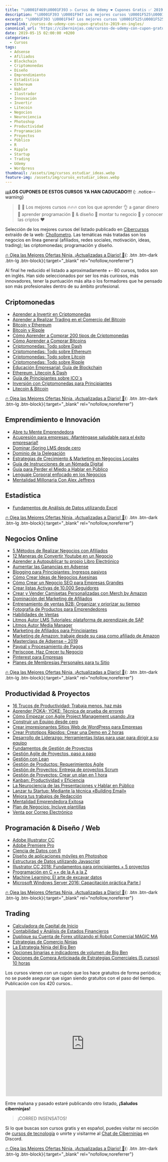 ```yaml
---
title: "\U0001F469‍\U0001F393 ▷ Cursos de Udemy ❤️ Cupones Gratis ✅ 2019 (en Inglés) (Parte 1)"
description: "\U0001F393 \U0001F947 Los mejores cursos \U0001F525\U0001F525\U0001F525 con los que aprender \U0001F44C a ganar dinero \U0001F911 aprender programación \U0001F916 & diseño \U0001F680 montar tu negocio \U0001F4BC y conocer las criptos ❤️"
excerpt: "\U0001F393 \U0001F947 Los mejores cursos \U0001F525\U0001F525\U0001F525 con los que aprender \U0001F44C a ganar dinero \U0001F911 aprender programación \U0001F916 & diseño \U0001F680 montar tu negocio \U0001F4BC y conocer las criptos ❤️"
permalink: /cursos-de-udemy-con-cupon-gratuito-2019-en-ingles/
canonical_url: 'https://ciberninjas.com/cursos-de-udemy-con-cupon-gratuito-2019-en-ingles/'
date: 2019-05-15 02:00:00 +0200
categories:
  - Cursos
tags:
  - Adsense
  - Afiliados
  - Blockchain
  - Criptomonedas
  - Diseño
  - Emprendimiento
  - Estadística
  - Ethereum
  - Hablar
  - Ilustrador
  - Innovación
  - Invertir
  - Litecoin
  - Negocios
  - Neurociencia
  - Photoshop
  - Productividad
  - Programación
  - Proyectos
  - Público
  - R
  - Ripple
  - Startup
  - Trading
  - Udemy
  - Wordpress
thumbnail: /assets/img/cursos_estudiar_ideas.webp
feature-img: /assets/img/cursos_estudiar_ideas.webp
---
```


**¡¡¡LOS CUPONES DE ESTOS CURSOS YA HAN CADUCADO!!!**
{: .notice--warning}

> 📰 🥇 Los mejores cursos 🔥🔥🔥 con los que aprender 👌 a ganar dinero 🤑 aprender programaci&oacute;n 🤖 & dise&ntilde;o 🚀 montar tu negocio 💼 y conocer las criptos ❤️

Selecci&oacute;n de los mejores cursos del listado publicado en [Cibercursos](https://kutt.it/cibercursos) extra&iacute;do de la web: [Chollometro](https://kutt.it/chollometro). Las tem&aacute;ticas m&aacute;s tratadas son los negocios en l&iacute;nea general (afiliados, redes sociales, motivaci&oacute;n, ideas, trading); las criptomonedas; programaci&oacute;n y dise&ntilde;o.

[🔥 Ojea las Mejores Ofertas Ninja, ¡Actualizadas a Diario! 🎁](https://www.amazon.es/shop/cibercursos){: .btn .btn-dark .btn-lg .btn-block}{:target="_blank" rel="nofollow,noreferrer"}

Al final he reducido el listado a aproximadamente +- 80 cursos, todos son en ingl&eacute;s. Han sido seleccionados por ser los m&aacute;s curiosos, m&aacute;s innovadores, tener la puntuaci&oacute;n m&aacute;s alta o los formadores que he pensado son m&aacute;s profesionales dentro de su &aacute;mbito profesional.

## Criptomonedas

* [Aprender a Invertir en Criptomonedas](https://www.udemy.com/learn-cryptocurrency-investment-from-scratch/?couponCode=LEARN_VIRAL)
* [Aprender a Realizar Trading en el Comercio del Bitcoin](https://www.udemy.com/bitcoin2/?couponCode=STHFREE)
* [Bitcoin y Ethereum](https://www.udemy.com/bitcoin-ethereum-bundle/?couponCode=STHFREE1A)
* [Bitcoin y Ripple](https://www.udemy.com/bitcoin-ripple/?couponCode=STHFREE)
* [C&oacute;mo Aprender a Comprar 200 tipos de Criptomonedas](https://www.udemy.com/buycryptocurrency/?couponCode=CRYPTOFREE)
* [C&oacute;mo Aprender a Comprar Bitcoins](https://www.udemy.com/buybitcoin/?couponCode=BITCOINFREE)
* [Criptomonedas: Todo sobre Dash](https://www.udemy.com/dash-altcoin/?couponCode=ST1AFR)
* [Criptomonedas: Todo sobre Ethereum](https://www.udemy.com/ethereum1/?couponCode=FREESTH1A)
* [Criptomonedas: Todo sobre Litcoin](https://www.udemy.com/litecoin/?couponCode=STJ1AA)
* [Criptomonedas: Todo sobre Ripple](https://www.udemy.com/ripple-coin-cryptocurrency/?couponCode=FRST1A)
* [Educaci&oacute;n Empresarial: Gu&iacute;a de Blockchain](https://www.udemy.com/business-education-guide-to-blockchain-and-cryptocurrencies/?couponCode=HASH0324180119)
* [Ethereum, Litecoin & Dash](https://www.udemy.com/ethereum-dash-litecoin-bundle/?couponCode=STHFREE)
* [Gu&iacute;a de Principiantes sobre ICO&acute;s](https://www.udemy.com/beginners-guide-to-ico-initial-coin-offering/?couponCode=FREEICO)
* [Inversi&oacute;n con Criptomonedas para Principiantes](https://www.udemy.com/cryptocurrencyforbeginners/?couponCode=CRYPTOFREE)
* [Litecoin & Bitcoin](https://www.udemy.com/bitcoin-litecoin-bundle/?couponCode=S1T1H1)

[🔥 Ojea las Mejores Ofertas Ninja, ¡Actualizadas a Diario! 🎁](https://www.amazon.es/shop/cibercursos){: .btn .btn-dark .btn-lg .btn-block}{:target="_blank" rel="nofollow,noreferrer"}

## Emprendimiento e Innovaci&oacute;n

* [Abre tu Mente Emprendedora](https://www.udemy.com/secrets-of-the-entrepreneur-mind/?couponCode=MAKINMONOPOLY2)
* [Acupresi&oacute;n para empresas: &iexcl;Mant&eacute;ngase saludable para el &eacute;xito empresarial\!](https://www.udemy.com/acupressure-for-business-get-healthy-for-business-success/?couponCode=24_HOUR_FREE)
* [Dominar iSpring LMS desde cero](https://www.udemy.com/mastering-ispring-lms-from-scratch/?couponCode=LMSCOUP)
* [Dominio de la Delegaci&oacute;n](https://www.udemy.com/delegation-mastery/?couponCode=Free_Delegate)
* [Estrategias de Crecimiento & Marketing en Negocios Locales](https://www.udemy.com/local-business-marketing-growth-strategies/?couponCode=SPLBMBHW0)
* [Gu&iacute;a de Instrucciones de un N&oacute;mada Digital](https://www.udemy.com/digital-nomad-remote-work/?couponCode=DIGITALNOMAD)
* [Gu&iacute;a para Perder el Miedo a Hablar en P&uacute;blico](https://www.udemy.com/its-not-that-scary/?couponCode=BH35TS)
* [Lenguaje Corporal enfocado en los Negocios](https://www.udemy.com/the-complete-body-language-for-business-course/?couponCode=KAMLESH25)
* [Mentalidad Millonaria Con Alex Jeffreys](https://www.udemy.com/millionaire-mindset-with-alex-jeffreys/?couponCode=RBWONLINE2)

## Estad&iacute;stica

* [Fundamentos de An&aacute;lisis de Datos utilizando Excel](https://www.udemy.com/business-data-analysis-excel/?couponCode=FIVERRLIMITED)

[🔥 Ojea las Mejores Ofertas Ninja, ¡Actualizadas a Diario! 🎁](https://www.amazon.es/shop/cibercursos){: .btn .btn-dark .btn-lg .btn-block}{:target="_blank" rel="nofollow,noreferrer"}

## Negocios Online

* [5 M&eacute;todos de Realizar Negocios con Afiliados](https://www.udemy.com/wealthy-affiliate-autopilot-affiliate-method-2017/?couponCode=ONLINECOURSES10002)
* [12 Maneras de Convertir Youtube en un Negocio](https://www.udemy.com/12-proven-ways-to-turn-youtube-into-a-career/?couponCode=MORETHAN12)
* [Aprender a Autopublicar tu propio Libro Electr&oacute;nico](https://www.udemy.com/self-publish-an-ebook/?couponCode=FBFREE)
* [Aumentar las Ganancias en Adsense](https://www.udemy.com/boost-adsense-profits-on-existing-site-by-30/?couponCode=REVIEWCOPY10K)
* [Blogging para Principiantes: Ingresos pasivos](https://www.udemy.com/blogging-for-beginners-start-a-blog-discover-passive-income/?couponCode=SUPPORT)
* [C&oacute;mo Crear Ideas de Negocios Asesinas](https://www.udemy.com/idea-generation-coming-up-with-killer-business-deas/?couponCode=freeforstudio)
* [C&oacute;mo Crear un Negocio SEO para Empresas Grandes](https://www.udemy.com/how-to-create-a-5-figure-seo-business-zero-experience-2017/?couponCode=LTD006)
* [Crear listas Activas de 10.000 Seguidores](https://www.udemy.com/list-building-secrets-copy-paste/?couponCode=VIPEXCLUSIVE00)
* [Crear y Vender Camisetas Personalizadas con Merch by Amazon](https://www.udemy.com/merchbyamazon/?couponCode=MEMBERS)
* [Dominaci&oacute;n del Marketing de Afiliados](https://www.udemy.com/affiliate-marketing-domination-become-a-super-affiliate/?couponCode=BOOSTT)
* [Entrenamiento de ventas B2B: Organizar y priorizar su tiempo](https://www.udemy.com/b2b-sales-training-organizing-and-prioritizing-your-time/?couponCode=TIKTOK)
* [Fotograf&iacute;a de Productos para Emprendedores](https://www.udemy.com/product-photography-for-entrepreneurs/?couponCode=2019FREE)
* [Habilidades de Ventas](https://www.udemy.com/selling-skills-complete-sales-mastery-course/?couponCode=SELLING)
* [Litmos Autor LMS Tutoriales: plataforma de aprendizaje de SAP](https://www.udemy.com/litmos-author-lms-tutorials/?couponCode=LMSCOUP)
* [Litmos Autor Media Manager](https://www.udemy.com/litmos-author-media-manager/?couponCode=LMSCOUP)
* [Marketing de Afiliados para Principiantes](https://www.udemy.com/affiliate-marketing-course/?couponCode=DISCUDEMY.COM)
* [Marketing de Amazon: trabaje desde su casa como afiliado de Amazon](https://www.udemy.com/amazon-kindle-publish-to-profit/?couponCode=FREE4REALDEAL)
* [Masterclass de Adsense – 2019](https://www.udemy.com/secret-google-adsense-method-instant-profits/?couponCode=UDEMYCOUPONS.CLUB)
* [Paypal y Procesamiento de Pagos](https://www.udemy.com/paypal-payment-processing/?couponCode=PAYPAL)
* [Periscope, Haz Crecer tu Negocio](https://www.udemy.com/social-media-marketing-periscope/?couponCode=MKTPERIFREE)
* [Pinterest para Empresas](https://www.udemy.com/pinterest-marketing-for-business/?couponCode=--PINTERESTMARKETING)
* [Planes de Membres&iacute;as Personales para tu Sitio](https://www.udemy.com/monthly-membership/?couponCode=FREE_LIMITED)

[🔥 Ojea las Mejores Ofertas Ninja, ¡Actualizadas a Diario! 🎁](https://www.amazon.es/shop/cibercursos){: .btn .btn-dark .btn-lg .btn-block}{:target="_blank" rel="nofollow,noreferrer"}

## Productividad & Proyectos

* [16 Trucos de Productividad: Trabaja menos, haz m&aacute;s](https://www.udemy.com/productivity-mastery-hacks-work-less-do-more/?couponCode=MAYTIME)
* [Aprender POKA- YOKE: T&eacute;cnica de prueba de errores](https://www.udemy.com/learn-poka-yoke-error-proofing-technique-of-quality/?couponCode=COUPONSCOOP)
* [C&oacute;mo Empezar con Agile Project Management usando Jira](https://www.udemy.com/how-to-get-started-with-agile-project-management-using-jira/?couponCode=DONEDEAL)
* [Construir un Equipo desde cero](https://www.udemy.com/building-a-team-from-scratch-recruit-hire-onboard-more/?couponCode=FREESTUDIO)
* [Crear impresionantes Sitios Web de WordPress para Empresas](https://www.udemy.com/wordpress-beginners/?couponCode=JERRY)
* [Crear Prototipos R&aacute;pidos: Crear una Demo en 2 horas](https://www.udemy.com/rapid-prototyping-for-entrepreneurs-build-a-demo-in-2-hours/?couponCode=couponforstudio)
* [Desarrollo de Liderazgo: Herramientas listas para usar para dirigir a su equipo](https://www.udemy.com/leadership-development-how-to-lead-your-team/?couponCode=LEADERSHIP9556)
* [Fundamentos de Gesti&oacute;n de Proyectos](https://www.udemy.com/project-management-fundamentals-run-projects-effectively/?couponCode=FREESTUDIO)
* [Gesti&oacute;n Agile de Proyectos, paso a paso](https://www.udemy.com/scrum-master-training/?couponCode=scrmexamplesfbfree)
* [Gesti&oacute;n con Lean](https://www.udemy.com/lean-management-reduce-waste-and-boost-efficiency/?couponCode=UDEMYSTUDIO)
* [Gesti&oacute;n de Productos: Requerimientos Agile](https://www.udemy.com/agile-product-management-scrum/?couponCode=BACKLOGFBFREE)
* [Gesti&oacute;n de Proyectos: Entrega de proyectos Scrum](https://www.udemy.com/agile-project-management-scrum/?couponCode=projfbfree)
* [Gesti&oacute;n de Proyectos: Crear un plan en 1 hora](https://www.udemy.com/how-to-create-a-complete-project-plan-in-less-than-1-hour/?couponCode=DONEDEAL)
* [Kanban: Productividad y Eficiencia](https://www.udemy.com/kanban-board/?couponCode=kanbanfbfree)
* [La Neurociencia de las Presentaciones y Hablar en P&uacute;blico](https://www.udemy.com/the-neuroscience-of-presentations-public-speaking/?couponCode=PROMO-2019)
* [Lanzar tu Startup: Mediante la t&eacute;cnica &laquo;Building Email&raquo;](https://www.udemy.com/launch-your-startup/?couponCode=honest+review)
* [Mejora tus trabajos de Redacci&oacute;n](https://www.udemy.com/winning-top-paying-copywriting-contracts-how-to-earn-big/?couponCode=GET20OFF)
* [Mentalidad Emprendedora Exitosa](https://www.udemy.com/entrepreneurial-mindset/?couponCode=SPSEMBHW0)
* [Plan de Negocios: Incluye plantillas](https://www.udemy.com/7-figure-business/?couponCode=FREE_LIMITED2)
* [Venta por Correo Electr&oacute;nico](https://www.udemy.com/emails-that-sell/?couponCode=honest+review)

## Programaci&oacute;n & Dise&ntilde;o / Web

* [Adobe Illustrator CC](https://www.udemy.com/illustrator-introduction/?couponCode=REVIEWAPPRECIATED)
* [Adobe Premiere Pro](https://www.udemy.com/the-complete-adobe-premiere-pro-masterclass/?couponCode=WHATSCCFOR)
* [Ciencia de Datos con R](https://www.udemy.com/data-science-with-r-beginners/?couponCode=CODEMAD)
* [Dise&ntilde;o de aplicaciones m&oacute;viles en Photoshop](https://www.udemy.com/-mobile-app-design/?couponCode=MOBILEICONS)
* [Estructuras de Datos utilizando Javascript](https://www.udemy.com/data-structures-using-javascript/?couponCode=CODEMAD)
* [Illustrator CC 2018: Fundamentos para principiantes + 5 proyectos](https://www.udemy.com/adobe-illustrator-cc-fundamentals-5-projects/?couponCode=FBEMOJIFREEBIE)
* [Programaci&oacute;n en C ++ de la A a la Z](https://www.udemy.com/c-programming-a-z/?couponCode=NEWYEARFREE)
* [Machine Learning: El arte de excavar datos](https://www.udemy.com/machine-learning-the-art-of-digging-data/?couponCode=FREEML10)
* [Microsoft Windows Server 2016: Capacitaci&oacute;n pr&aacute;ctica Parte I](https://www.udemy.com/server-2016-hands-on-training/?couponCode=SERVER2016PROMO)

[🔥 Ojea las Mejores Ofertas Ninja, ¡Actualizadas a Diario! 🎁](https://www.amazon.es/shop/cibercursos){: .btn .btn-dark .btn-lg .btn-block}{:target="_blank" rel="nofollow,noreferrer"}

## Trading

* [Calculadora de Capital de Inicio](https://www.udemy.com/founders-pie-calculator/?couponCode=FIVERRBOUHADDA3)
* [Contabilidad y An&aacute;lisis de Estados Financieros](https://www.udemy.com/accounting-fsa-a-solid-foundation-for-a-career-in-finance/?couponCode=First500)
* [Duplique su Cuenta de Forex utilizando el Robot Comercial MAGIC MA](https://www.udemy.com/double-your-forex-account-using-the-magic-ma-robot/?couponCode=FREEMAEACOURSE)
* [Estrategias de Comercio Ninjas](https://www.udemy.com/binary-bandit/?couponCode=STHFREE)
* [La Estrategia Ninja del Big Ben](https://www.udemy.com/binary-big-ben/?couponCode=STHFREE)
* [Opciones binarias e indicadores de volumen de Big Ben](https://www.udemy.com/bigben-binary-options-volume-indicators/?couponCode=STHFREE)
* [Opciones de Compra Anticipada de Estrategias Comerciales (5 cursos) 10 horas](https://www.udemy.com/advance-option-strategies-bundle/?couponCode=STHFREE)

Los cursos vienen con un cup&oacute;n que los hace gratuitos de forma peri&oacute;dica; no se puede asegurar que sigan siendo gratuitos con el paso del tiempo. Publicaci&oacute;n con los 420 cursos..

<center><iframe src="https://www.facebook.com/plugins/post.php?href=https%3A%2F%2Fwww.facebook.com%2Fcibercursos%2Fposts%2F836869853362223&amp;width=500" width="500" height="338" style="border:none;overflow:hidden" scrolling="no" frameborder="0" allowtransparency="true" allow="encrypted-media"></iframe></center>

Entre ma&ntilde;ana y pasado estar&eacute; publicando otro listado, **&iexcl;Saludos ciberninjas\!**

> &iexcl;CORRED INSENSATOS\!

Si lo que buscas son cursos gratis y en espa&ntilde;ol, puedes visitar mi secci&oacute;n de [cursos de tecnolog&iacute;a](https://ciberninjas.com/cursos-tecnologia) o unirte y visitarme al [Chat de Ciberninjas](https://kutt.it/ciberninjas_discord) en Discord.

[🔥 Ojea las Mejores Ofertas Ninja, ¡Actualizadas a Diario! 🎁](https://www.amazon.es/shop/cibercursos){: .btn .btn-dark .btn-lg .btn-block}{:target="_blank" rel="nofollow,noreferrer"}